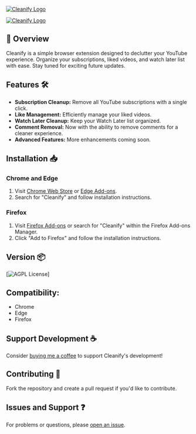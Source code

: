 <!-- Dark Mode 🌑 -->
[![Cleanify Logo](https://i.imgur.com/bPjFJAD.png#gh-dark-mode-only)](https://www.youtube.com/@ArmanicYT#gh-dark-mode-only)
<!-- Light Mode ☀️ -->
[![Cleanify Logo](https://i.imgur.com/2KmBZAf.png#gh-light-mode-only)](https://www.youtube.com/@ArmanicYT#gh-light-mode-only)

## 🚀 Overview

Cleanify is a simple browser extension designed to declutter your YouTube experience. Organize your subscriptions, liked videos, and watch later list with ease. Stay tuned for exciting future updates.

## Features 🛠️

- **Subscription Cleanup:** Remove all YouTube subscriptions with a single click.
- **Like Management:** Efficiently manage your liked videos.
- **Watch Later Cleanup:** Keep your Watch Later list organized.
- **Comment Removal:** Now with the ability to remove comments for a cleaner experience.
- **Advanced Features:** More enhancements coming soon.

## Installation 📥

### Chrome and Edge

1. Visit [Chrome Web Store](https://chrome.google.com/webstore/) or [Edge Add-ons](https://microsoftedge.microsoft.com/addons/Microsoft-Edge-Extensions-Home/).
2. Search for "Cleanify" and follow installation instructions.

### Firefox

1. Visit [Firefox Add-ons](https://addons.mozilla.org/) or search for "Cleanify" within the Firefox Add-ons Manager.
2. Click "Add to Firefox" and follow the installation instructions.

## Version 📦

[![AGPL License](https://img.shields.io/badge/Version-1.2-red.svg)]

## Compatibility:
- Chrome
- Edge
- Firefox

## Support Development ☕️

Consider [buying me a coffee](https://www.buymeacoffee.com/arman.cron) to support Cleanify's development!

## Contributing 🤝

Fork the repository and create a pull request if you'd like to contribute.

## Issues and Support ❓

For problems or questions, please [open an issue](https://github.com/armanicdev/Cleanify/issues).